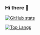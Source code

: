 ### Hi there 👋

<!--
**BloodDragon2580/BloodDragon2580** is a ✨ _special_ ✨ repository because its `README.md` (this file) appears on your GitHub profile.

Here are some ideas to get you started:

- 🔭 I’m currently working on ...
- 🌱 I’m currently learning ...
- 👯 I’m looking to collaborate on ...
- 🤔 I’m looking for help with ...
- 💬 Ask me about ...
- 📫 How to reach me: ...
- 😄 Pronouns: ...
- ⚡ Fun fact: ...
-->
[![GitHub stats](https://github-readme-stats.vercel.app/api?username=BloodDragon2580&theme=github_dark&show_icons=true&hide_border=true)](#)

[![Top Langs](https://github-readme-stats.vercel.app/api/top-langs/?username=BloodDragon2580&layout=compact&theme=github_dark&hide_border=true)](#)
